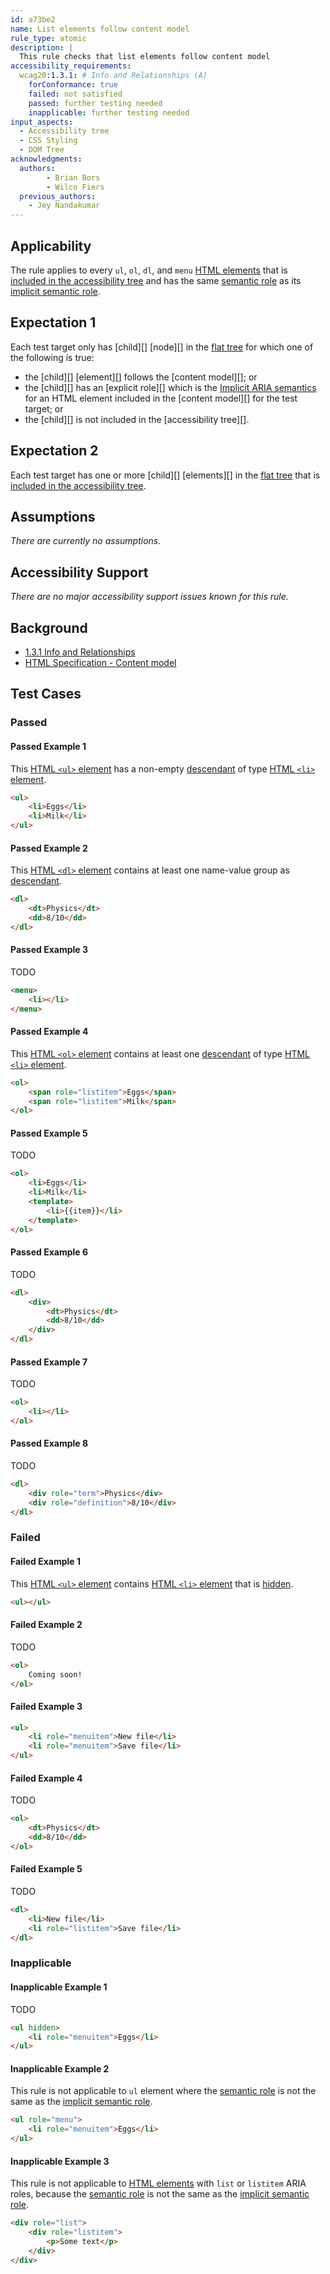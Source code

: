 ```yaml
---
id: a73be2
name: List elements follow content model
rule_type: atomic
description: |
  This rule checks that list elements follow content model
accessibility_requirements:
  wcag20:1.3.1: # Info and Relationships (A)
    forConformance: true
    failed: not satisfied
    passed: further testing needed
    inapplicable: further testing needed
input_aspects:
  - Accessibility tree
  - CSS Styling
  - DOM Tree
acknowledgments:
  authors:
		- Brian Bors
		- Wilco Fiers
  previous_authors:
    - Jey Nandakumar
---
```


## Applicability

The rule applies to every `ul`, `ol`, `dl`, and `menu` [HTML elements][] that is [included in the accessibility tree][] and has the same [semantic role][] as its [implicit semantic role][].

## Expectation 1

Each test target only has [child][] [node][] in the [flat tree][] for which one of the following is true:

- the [child][] [element][] follows the [content model][]; or
- the [child][] has an [explicit role][] which is the [Implicit ARIA semantics]() for an HTML element included in the [content model][] for the test target; or
- the [child][] is not included in the [accessibility tree][].

## Expectation 2

Each test target has one or more [child][] [elements][] in the [flat tree][] that is [included in the accessibility tree][].

## Assumptions

_There are currently no assumptions._

## Accessibility Support

_There are no major accessibility support issues known for this rule._

## Background

- [1.3.1 Info and Relationships](https://www.w3.org/WAI/WCAG21/Understanding/info-and-relationships.html)
- [HTML Specification - Content model](https://html.spec.whatwg.org/#concept-element-content-model)

## Test Cases

### Passed

#### Passed Example 1

This [HTML `<ul>` element][] has a non-empty [descendant][] of type [HTML `<li>` element][].

```html
<ul>
	<li>Eggs</li>
	<li>Milk</li>
</ul>
```

#### Passed Example 2

This [HTML `<dl>` element][] contains at least one name-value group as [descendant][].

```html
<dl>
	<dt>Physics</dt>
	<dd>8/10</dd>
</dl>
```

#### Passed Example 3

TODO

```html
<menu>
	<li></li>
</menu>
```

#### Passed Example 4

This [HTML `<ol>` element][] contains at least one [descendant][] of type [HTML `<li>` element][].

```html
<ol>
	<span role="listitem">Eggs</span>
	<span role="listitem">Milk</span>
</ol>
```

#### Passed Example 5

TODO

```html
<ol>
	<li>Eggs</li>
	<li>Milk</li>
	<template>
		<li>{{item}}</li>
	</template>
</ol>
```

#### Passed Example 6

TODO

```html
<dl>
	<div>
		<dt>Physics</dt>
		<dd>8/10</dd>
	</div>
</dl>
```

#### Passed Example 7

TODO

```html
<ol>
	<li></li>
</ol>
```

#### Passed Example 8

TODO

```html
<dl>
	<div role="term">Physics</div>
	<div role="definition">8/10</div>
</dl>
```

### Failed

#### Failed Example 1

This [HTML `<ul>` element][] contains [HTML `<li>` element][] that is [hidden][].

```html
<ul></ul>
```

#### Failed Example 2

TODO

```html
<ol>
	Coming soon!
</ol>
```

#### Failed Example 3

```html
<ul>
	<li role="menuitem">New file</li>
	<li role="menuitem">Save file</li>
</ul>
```

#### Failed Example 4

TODO

```html
<ol>
	<dt>Physics</dt>
	<dd>8/10</dd>
</ol>
```

#### Failed Example 5

TODO

```html
<dl>
	<li>New file</li>
	<li role="listitem">Save file</li>
</dl>
```

### Inapplicable

#### Inapplicable Example 1

TODO

```html
<ul hidden>
	<li role="menuitem">Eggs</li>
</ul>
```

#### Inapplicable Example 2

This rule is not applicable to `ul` element where the [semantic role][] is not the same as the [implicit semantic role][].

```html
<ul role="menu">
	<li role="menuitem">Eggs</li>
</ul>
```

#### Inapplicable Example 3

This rule is not applicable to [HTML elements][] with `list` or `listitem` ARIA roles, because the [semantic role][] is not the same as the [implicit semantic role][].

```html
<div role="list">
	<div role="listitem">
		<p>Some text</p>
	</div>
</div>
```

[html elements]: https://html.spec.whatwg.org/multipage/dom.html#htmlelement
[semantic role]: #semantic-role 'Definition of semantic role'
[implicit semantic role]: #implicit-role 'Definition of implicit semantic role'
[descendant]: https://dom.spec.whatwg.org/#concept-tree-descendant 'HTML Specification - Descendants'
[hidden]: https://html.spec.whatwg.org/#the-hidden-attribute 'HTML Specification - The hidden attribute'
[flat tree]: https://drafts.csswg.org/css-scoping/#flat-tree 'Definition of flat tree'
[text]: https://html.spec.whatwg.org/multipage/dom.html#text-content
[html `<ol>` element]: https://html.spec.whatwg.org/multipage/grouping-content.html#the-ol-element
[html `<ul>` element]: https://html.spec.whatwg.org/multipage/grouping-content.html#the-ul-element
[html `<li>` element]: https://html.spec.whatwg.org/multipage/grouping-content.html#the-li-element
[html `<dl>` element]: https://html.spec.whatwg.org/multipage/grouping-content.html#the-dl-element
[visible]: #visible 'Definition of visible'
[included in the accessibility tree]: #included-in-the-accessibility-tree 'Definition of included in the accessibility tree'
